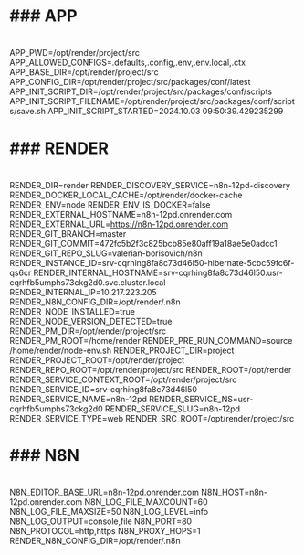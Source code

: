 # ###   APP
#   
APP_PWD=/opt/render/project/src
APP_ALLOWED_CONFIGS=.defaults,.config,.env,.env.local,.ctx
APP_BASE_DIR=/opt/render/project/src
APP_CONFIG_DIR=/opt/render/project/src/packages/conf/latest
APP_INIT_SCRIPT_DIR=/opt/render/project/src/packages/conf/scripts
APP_INIT_SCRIPT_FILENAME=/opt/render/project/src/packages/conf/scripts/save.sh
APP_INIT_SCRIPT_STARTED=2024.10.03 09:50:39.429235299

# ###   RENDER
#   
RENDER_DIR=render
RENDER_DISCOVERY_SERVICE=n8n-12pd-discovery
RENDER_DOCKER_LOCAL_CACHE=/opt/render/docker-cache
RENDER_ENV=node
RENDER_ENV_IS_DOCKER=false
RENDER_EXTERNAL_HOSTNAME=n8n-12pd.onrender.com
RENDER_EXTERNAL_URL=https://n8n-12pd.onrender.com
RENDER_GIT_BRANCH=master
RENDER_GIT_COMMIT=472fc5b2f3c825bcb85e80aff19a18ae5e0adcc1
RENDER_GIT_REPO_SLUG=valerian-borisovich/n8n
RENDER_INSTANCE_ID=srv-cqrhing8fa8c73d46l50-hibernate-5cbc59fc6f-qs6cr
RENDER_INTERNAL_HOSTNAME=srv-cqrhing8fa8c73d46l50.usr-cqrhfb5umphs73ckg2d0.svc.cluster.local
RENDER_INTERNAL_IP=10.217.223.205
RENDER_N8N_CONFIG_DIR=/opt/render/.n8n
RENDER_NODE_INSTALLED=true
RENDER_NODE_VERSION_DETECTED=true
RENDER_PM_DIR=/opt/render/project/src
RENDER_PM_ROOT=/home/render
RENDER_PRE_RUN_COMMAND=source /home/render/node-env.sh
RENDER_PROJECT_DIR=project
RENDER_PROJECT_ROOT=/opt/render/project
RENDER_REPO_ROOT=/opt/render/project/src
RENDER_ROOT=/opt/render
RENDER_SERVICE_CONTEXT_ROOT=/opt/render/project/src
RENDER_SERVICE_ID=srv-cqrhing8fa8c73d46l50
RENDER_SERVICE_NAME=n8n-12pd
RENDER_SERVICE_NS=usr-cqrhfb5umphs73ckg2d0
RENDER_SERVICE_SLUG=n8n-12pd
RENDER_SERVICE_TYPE=web
RENDER_SRC_ROOT=/opt/render/project/src

# ###   N8N
#   
N8N_EDITOR_BASE_URL=n8n-12pd.onrender.com
N8N_HOST=n8n-12pd.onrender.com
N8N_LOG_FILE_MAXCOUNT=60
N8N_LOG_FILE_MAXSIZE=50
N8N_LOG_LEVEL=info
N8N_LOG_OUTPUT=console,file
N8N_PORT=80
N8N_PROTOCOL=http,https
N8N_PROXY_HOPS=1
RENDER_N8N_CONFIG_DIR=/opt/render/.n8n
